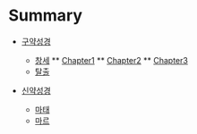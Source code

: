 # Summary
* [구약성경](1_구약/README.md)
    * [창세](1_구약/1_오경/1_창세/README.md)
        ** [Chapter1](1_구약/1_오경/1_창세/chap1.md)
        ** [Chapter2](1_구약/1_오경/1_창세/chap2.md)
        ** [Chapter3](1_구약/1_오경/1_창세/chap3.md)
    * [탈출](1_구약/1_오경/탈출/README.md)

* [신약성경](1_신약/README.md)
    * [마태](1_신약/복음서/마태/README.md)
    * [마르](1_신약/복음서/마르/README.md)